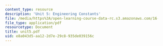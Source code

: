 ```yaml
---
content_type: resource
description: 'Unit 5: Engineering Constants'
file: /media/https%3A/open-learning-course-data-rc.s3.amazonaws.com/16-20-structural-mechanics-fall-2002/e8a043d5aa122d7e29c8935de039156c_unit5.pdf
file_type: application/pdf
resourcetype: Document
title: unit5.pdf
uid: e8a043d5-aa12-2d7e-29c8-935de039156c
---
```

